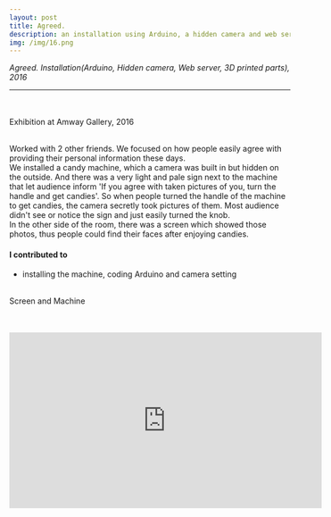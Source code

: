 ```yaml
---
layout: post
title: Agreed.
description: an installation using Arduino, a hidden camera and web server
img: /img/16.png
---
```


<i>Agreed. Installation(Arduino, Hidden camera, Web server, 3D printed parts), 2016</i>

***

<br/>
<div class="img_row">
	<img class="col one" src="{{ site.baseurl }}/img/1.jpg" alt="" title="poster image"/>
	<img class="col one" src="{{ site.baseurl }}/img/12.jpg" alt="" title="poster image"/>
	<img class="col one" src="{{ site.baseurl }}/img/1.jpg" alt="" title="poster image"/>
</div>

<div class="img_row">
	<img class="col three" src="{{ site.baseurl }}/img/13.jpg" alt="" title="exhibition image"/>
</div>
<div class="col three caption">
	Exhibition at Amway Gallery, 2016
</div>
<br/>


Worked with 2 other friends. We focused on how people easily agree with providing their personal information these days. <br/>
We installed a candy machine, which a camera was built in but hidden on the outside. And there was a very light and pale sign next to the machine that let audience inform 'If you agree with taken pictures of you, turn the handle and get candies'. So when people turned the handle of the machine to get candies, the camera secretly took pictures of them. Most audience didn't see or notice the sign and just easily turned the knob.<br/>
In the other side of the room, there was a screen which showed those photos, thus people could find their faces after enjoying candies.
<br/>

#### I contributed to
<ul>
	<li>installing the machine, coding Arduino and camera setting</li>
</ul>


<div class="img_row">
	<img class="col two" src="{{ site.baseurl }}/img/14.jpg" alt="" title="captures images on screen"/>
	<img class="col one" src="{{ site.baseurl }}/img/11.jpg" alt="" title="candy machine within hidden camera"/>
</div>
<div class="col three caption">
	Screen and Machine
</div>
<br/><br/>
<p align="middle">
<iframe width="560" height="315" src="https://www.youtube.com/embed/RivHmjZklTI" frameborder="0" allowfullscreen></iframe>
</p>

<br/><br/><br/>
